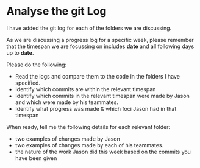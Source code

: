 # Analyse the git Log

I have added the git log for each of the folders we are discussing.

As we are discussing a progress log for a specific week, please remember that the timespan we are focussing on includes **date** and all following days up to **date**.

Please do the following:

- Read the logs and compare them to the code in the folders I have specified.
- Identify which commits are within the relevant timespan
- Identify which commits in the relevant timespan were made by Jason and which were made by his teammates.
- Identify what progress was made & which foci Jason had in that timespan

When ready, tell me the following details for each relevant folder:

- two examples of changes made by Jason
- two examples of changes made by each of his teammates.
- the nature of the work Jason did this week based on the commits you have been given

